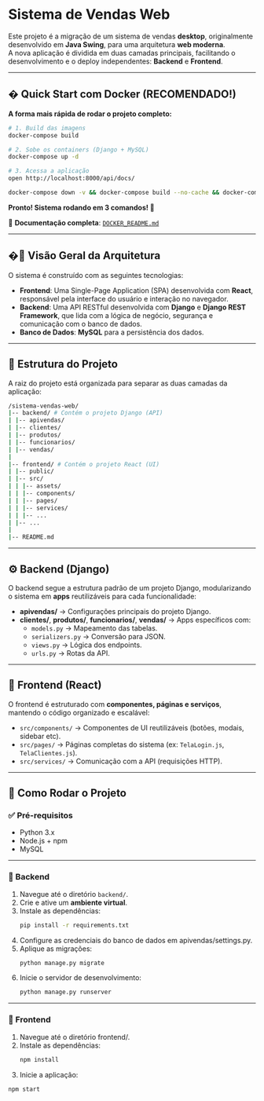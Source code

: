# Sistema de Vendas Web

Este projeto é a migração de um sistema de vendas **desktop**, originalmente desenvolvido em **Java Swing**, para uma arquitetura **web moderna**.  
A nova aplicação é dividida em duas camadas principais, facilitando o desenvolvimento e o deploy independentes: **Backend** e **Frontend**.

---

## � Quick Start com Docker (RECOMENDADO!)

**A forma mais rápida de rodar o projeto completo:**

```bash
# 1. Build das imagens
docker-compose build

# 2. Sobe os containers (Django + MySQL)
docker-compose up -d

# 3. Acessa a aplicação
open http://localhost:8000/api/docs/

docker-compose down -v && docker-compose build --no-cache && docker-compose up -d
```

**Pronto! Sistema rodando em 3 comandos! 🎉**

📖 **Documentação completa**: [`DOCKER_README.md`](./DOCKER_README.md)

---

## �📌 Visão Geral da Arquitetura

O sistema é construído com as seguintes tecnologias:

- **Frontend**: Uma Single-Page Application (SPA) desenvolvida com **React**, responsável pela interface do usuário e interação no navegador.  
- **Backend**: Uma API RESTful desenvolvida com **Django** e **Django REST Framework**, que lida com a lógica de negócio, segurança e comunicação com o banco de dados.  
- **Banco de Dados**: **MySQL** para a persistência dos dados.

---

## 📂 Estrutura do Projeto

A raiz do projeto está organizada para separar as duas camadas da aplicação:

```bash
/sistema-vendas-web/
|-- backend/ # Contém o projeto Django (API)
| |-- apivendas/
| |-- clientes/
| |-- produtos/
| |-- funcionarios/
| |-- vendas/
|
|-- frontend/ # Contém o projeto React (UI)
| |-- public/
| |-- src/
| | |-- assets/
| | |-- components/
| | |-- pages/
| | |-- services/
| | |-- ...
| |-- ...
|
|-- README.md

````
---

## ⚙️ Backend (Django)

O backend segue a estrutura padrão de um projeto Django, modularizando o sistema em **apps** reutilizáveis para cada funcionalidade:

- **apivendas/** → Configurações principais do projeto Django.  
- **clientes/**, **produtos/**, **funcionarios/**, **vendas/** → Apps específicos com:
  - `models.py` → Mapeamento das tabelas.  
  - `serializers.py` → Conversão para JSON.  
  - `views.py` → Lógica dos endpoints.  
  - `urls.py` → Rotas da API.  

---

## 🎨 Frontend (React)

O frontend é estruturado com **componentes, páginas e serviços**, mantendo o código organizado e escalável:

- `src/components/` → Componentes de UI reutilizáveis (botões, modais, sidebar etc).  
- `src/pages/` → Páginas completas do sistema (ex: `TelaLogin.js`, `TelaClientes.js`).  
- `src/services/` → Comunicação com a API (requisições HTTP).  

---

## 🚀 Como Rodar o Projeto

### ✅ Pré-requisitos

- Python 3.x  
- Node.js + npm  
- MySQL  

---

### 🔹 Backend

1. Navegue até o diretório `backend/`.  
2. Crie e ative um **ambiente virtual**.  
3. Instale as dependências:  
   ```bash
   pip install -r requirements.txt
4. Configure as credenciais do banco de dados em apivendas/settings.py.
5. Aplique as migrações:
    ```bash
    python manage.py migrate
6. Inicie o servidor de desenvolvimento:
    ```bash
   python manage.py runserver

---

### 🔹 Frontend

1. Navegue até o diretório frontend/.
2. Instale as dependências:
   ```bash
   npm install
3. Inicie a aplicação:
  ```bash
  npm start

